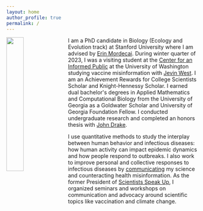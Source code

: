 ```yaml
---
layout: home
author_profile: true
permalink: /
---
```


<img src="https://mjharris95.github.io/headshot2.jpg" width="30%" align="left" style="margin: 0px 10px 10px 0px;" /> I am a PhD candidate in Biology (Ecology and Evolution track) at Stanford University where I am advised by [Erin Mordecai](https://www.mordecailab.com/). During winter quarter of 2023, I was a visiting student at the [Center for an Informed Public](https://www.cip.uw.edu/) at the University of Washington studying vaccine misinformation with [Jevin West](https://jevinwest.org/). I am an Achievement Rewards for College Scientists Scholar and Knight-Hennessy Scholar. I earned dual bachelor's degrees in Applied Mathematics and Computational Biology from the University of Georgia as a Goldwater Scholar and University of Georgia Foundation Fellow. I conducted undergraduate research and completed an honors thesis with [John Drake](https://daphnia.ecology.uga.edu/drakelab/).  

I use quantitative methods to study the interplay between human behavior and infectious diseases: how human activity can impact epidemic dynamics and how people respond to outbreaks. I also work to improve personal and collective responses to infectious diseases by [communicating](https://mjharris95.github.io/media) my science and counteracting health misinformation. As the former President of [Scientists Speak Up](https://scientistsspeakup.org/), I organized seminars and workshops on communication and advocacy around scientific topics like vaccination and climate change.





